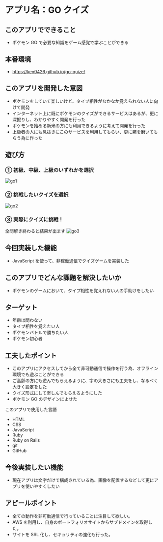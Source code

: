 # アプリ名：GO クイズ

## このアプリでできること

- ポケモン GO で必要な知識をゲーム感覚で学ぶことができる

## 本番環境

- https://ken0426.github.io/go-quize/

## このアプリを開発した意図

- ポケモンをしていて楽しいけど、タイプ相性がなかなか覚えられない人に向けて開発
- インターネット上に既にポケモンのクイズができるサービスはあるが、更に深掘りし、わかりやすく開発を行った
- ポケモンを始める新米の方にも利用できるように考えて開発を行った
- 上級者の人にも息抜きにこのサービスを利用してもらい、更に腕を磨いてもらう為に作った

## 遊び方

### ① 初級、中級、上級のいずれかを選択

![go1](https://user-images.githubusercontent.com/72017542/114268156-a875b880-9a3a-11eb-92f4-d1a4a29be927.gif)

### ② 挑戦したいクイズを選択

![go2](https://user-images.githubusercontent.com/72017542/114268166-b6c3d480-9a3a-11eb-9fbe-d9a22fd92b44.gif)

### ③ 実際にクイズに挑戦！

全問解き終わると結果が出ます
![go3](https://user-images.githubusercontent.com/72017542/114268183-c9d6a480-9a3a-11eb-98c0-4357309944d1.gif)

## 今回実装した機能

- JavaScript を使って、非稼働通信でクイズゲームを実装した

## このアプリでどんな課題を解決したいか

- ポケモンのゲームにおいて、タイプ相性を覚えれない人の手助けをしたい

## ターゲット

- 年齢は問わない
- タイプ相性を覚えたい人
- ポケモンバトルで勝ちたい人
- ポケモン初心者

## 工夫したポイント

- このアプリにアクセスしてから全て非可動通信で操作を行う為、オフライン環境でも遊ぶことができる
- ご高齢の方にも遊んでもらえるように、字の大きさにも工夫をし、なるべく大きく設定をした
- クイズ形式にして楽しんでもらえるようにした
- ポケモン GO のデザインによせた

このアプリで使用した言語

- HTML
- CSS
- JavaScript
- Ruby
- Ruby on Rails
- git
- GitHub

## 今後実装したい機能

- 現在アプリは文字だけで構成されている為、画像を配置するなどして更にアプリを使いやすくしたい

## アピールポイント

- 全ての動作を非可動通信で行っていることに注目して欲しい。
- AWS を利用し、自身のポートフォリオサイトからサブドメインを取得した。
- サイトを SSL 化し、セキュリティの強化も行った。

